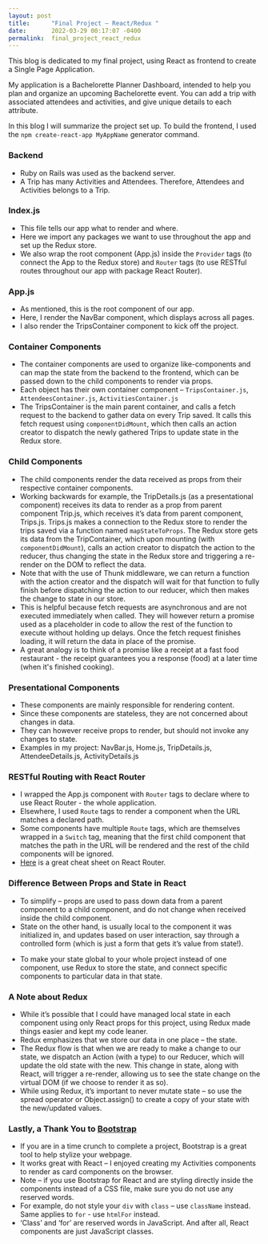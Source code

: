 ```yaml
---
layout: post
title:      "Final Project – React/Redux "
date:       2022-03-29 00:17:07 -0400
permalink:  final_project_react_redux
---
```


This blog is dedicated to my final project, using React as frontend to create a Single Page Application. 

My application is a Bachelorette Planner Dashboard, intended to help you plan and organize an upcoming Bachelorette event. You can add a trip with associated attendees and activities, and give unique details to each attribute. 

In this blog I will summarize the project set up. To build the frontend, I used the `npm create-react-app MyAppName` generator command. 

### Backend
* Ruby on Rails was used as the backend server. 
* A Trip has many Activities and Attendees. Therefore, Attendees and Activities belongs to a Trip.

### Index.js
* This file tells our app what to render and where. 
* Here we import any packages we want to use throughout the app and set up the Redux store.
* We also wrap the root component (App.js) inside the `Provider` tags (to connect the App to the Redux store) and  `Router` tags (to use RESTful routes throughout our app with package React Router). 

### App.js
* As mentioned, this is the root component of our app. 
* Here, I render the NavBar component, which displays across all pages. 
* I also render the TripsContainer component to kick off the project.

### Container Components
* The container components are used to organize like-components and can map the state from the backend to the frontend, which can be passed down to the child components to render via props.
* Each object has their own container component – `TripsContainer.js`, `AttendeesContainer.js`, `ActivitiesContainer.js`
* The TripsContainer is the main parent container, and calls a fetch request to the backend to gather data on every Trip saved. It calls this fetch request using `componentDidMount`, which then calls an action creator to dispatch the newly gathered Trips to update state in the Redux store.

### Child Components
* The child components render the data received as props from their respective container components.
* Working backwards for example, the TripDetails.js (as a presentational component) receives its data to render as a prop from parent component Trip.js, which receives it’s data from parent component, Trips.js. Trips.js makes a connection to the Redux store to render the trips saved via a function named `mapStateToProps`. The Redux store gets its data from the TripContainer, which upon mounting (with `componentDidMount`), calls an action creator to dispatch the action to the reducer, thus changing the state in the Redux store and triggering a re-render on the DOM to reflect the data. 
* Note that with the use of Thunk middleware, we can return a function with the action creator and the dispatch will wait for that function to fully finish before dispatching the action to our reducer, which then makes the change to state in our store. 
* This is helpful because fetch requests are asynchronous and are not executed immediately when called. They will however return a promise used as a placeholder in code to allow the rest of the function to execute without holding up delays. Once the fetch request finishes loading, it will return the data in place of the promise. 
* A great analogy is to think of a promise like a receipt at a fast food restaurant - the receipt guarantees you a response (food) at a later time (when it's finished cooking). 

### Presentational Components
* These components are mainly responsible for rendering content. 
* Since these components are stateless, they are not concerned about changes in data. 
* They can however receive props to render, but should not invoke any changes to state.
* Examples in my project: NavBar.js, Home.js, TripDetails.js, AttendeeDetails.js, ActivityDetails.js

### RESTful Routing with React Router
* I wrapped the App.js component with `Router` tags to declare where to use React Router - the whole application.
* Elsewhere, I used `Route` tags to render a component when the URL matches a declared path.
* Some components have multiple `Route` tags, which are themselves wrapped in a `Switch` tag, meaning that the first child component that matches the path in the URL will be rendered and the rest of the child components will be ignored. 
* [Here](https://www.freecodecamp.org/news/react-router-cheatsheet/#:~:text=The%20switch%20component%20looks%20through,one%20page%20at%20a%20time) is a great cheat sheet on React Router. 

### Difference Between Props and State in React
* To simplify – props are used to pass down data from a parent component to a child component, and do not change when received inside the child component. 
* State on the other hand, is usually local to the component it was initialized in, and updates based on user interaction, say through a controlled form (which is just a form that gets it’s value from state!).
-	To make your state global to your whole project instead of one component, use Redux to store the state, and connect specific components to particular data in that state.  

### A Note about Redux
* While it’s possible that I could have managed local state in each component using only React props for this project, using Redux made things easier and kept my code leaner. 
* Redux emphasizes that we store our data in one place – the state. 
* The Redux flow is that when we are ready to make a change to our state, we dispatch an Action (with a type) to our Reducer, which will update the old state with the new. This change in state, along with React, will trigger a re-render, allowing us to see the state change on the virtual DOM (if we choose to render it as so). 
* While using Redux, it’s important to never mutate state – so use the spread operator or Object.assign() to create a copy of your state with the new/updated values.


### Lastly, a Thank You to [Bootstrap](https://react-bootstrap.github.io/getting-started/introduction/)
* If you are in a time crunch to complete a project, Bootstrap is a great tool to help stylize your webpage. 
* It works great with React – I enjoyed creating my Activities components to render as card components on the browser. 
* Note – if you use Bootstrap for React and are styling directly inside the components instead of a CSS file, make sure you do not use any reserved words. 
* For example, do not style your `div` with `class` – use `className` instead. Same applies to `for` - use `htmlFor` instead.  
* ‘Class’ and ‘for’ are reserved words in JavaScript. And after all, React components are just JavaScript classes.







